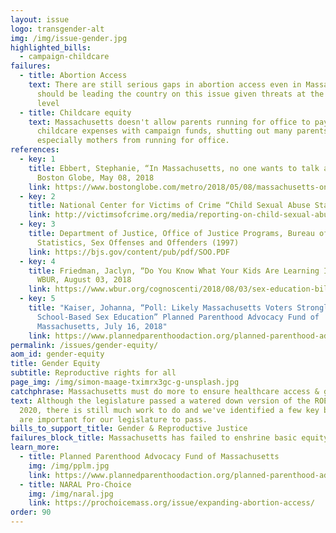 ```yaml
---
layout: issue
logo: transgender-alt
img: /img/issue-gender.jpg
highlighted_bills:
  - campaign-childcare
failures:
  - title: Abortion Access
    text: There are still serious gaps in abortion access even in Massachusetts. We
      should be leading the country on this issue given threats at the Federal
      level
  - title: Childcare equity
    text: Massachusetts doesn't allow parents running for office to pay for
      childcare expenses with campaign funds, shutting out many parents
      especially mothers from running for office.
references:
  - key: 1
    title: Ebbert, Stephanie, “In Massachusetts, no one wants to talk about sex ed”
      Boston Globe, May 08, 2018
    link: https://www.bostonglobe.com/metro/2018/05/08/massachusetts-one-wants-talk-about-sex/iq7Yp0FyVGnW4AoCnvSy3N/story.html
  - key: 2
    title: National Center for Victims of Crime “Child Sexual Abuse Statistics”
    link: http://victimsofcrime.org/media/reporting-on-child-sexual-abuse/child-sexual-abuse-statistics
  - key: 3
    title: Department of Justice, Office of Justice Programs, Bureau of Justice
      Statistics, Sex Offenses and Offenders (1997)
    link: https://bjs.gov/content/pub/pdf/SOO.PDF
  - key: 4
    title: Friedman, Jaclyn, “Do You Know What Your Kids Are Learning In Sex Ed?”
      WBUR, August 03, 2018
    link: https://www.wbur.org/cognoscenti/2018/08/03/sex-education-bill-massachusetts-jaclyn-friedman
  - key: 5
    title: "Kaiser, Johanna, “Poll: Likely Massachusetts Voters Strongly Support
      School-Based Sex Education” Planned Parenthood Advocacy Fund of
      Massachusetts, July 16, 2018"
    link: https://www.plannedparenthoodaction.org/planned-parenthood-advocacy-fund-massachusetts-inc/pressroom/poll-likely-massachusetts-voters-strongly-support-school-based-sex-education
permalink: /issues/gender-equity/
aom_id: gender-equity
title: Gender Equity
subtitle: Reproductive rights for all
page_img: /img/simon-maage-tximrx3gc-g-unsplash.jpg
catchphrase: Massachusetts must do more to ensure healthcare access & gender equity
text: Although the legislature passed a watered down version of the ROE Act in
  2020, there is still much work to do and we've identified a few key bills that
  are important for our legislature to pass.
bills_to_support_title: Gender & Reproductive Justice
failures_block_title: Massachusetts has failed to enshrine basic equity into our laws
learn_more:
  - title: Planned Parenthood Advocacy Fund of Massachusetts
    img: /img/pplm.jpg
    link: https://www.plannedparenthoodaction.org/planned-parenthood-advocacy-fund-massachusetts-inc/issues
  - title: NARAL Pro-Choice
    img: /img/naral.jpg
    link: https://prochoicemass.org/issue/expanding-abortion-access/
order: 90
---
```

